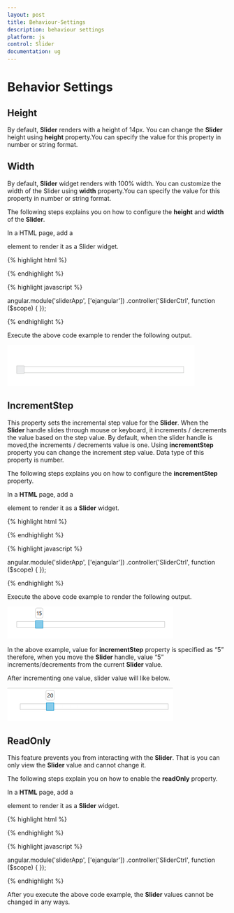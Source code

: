 ```yaml
---
layout: post
title: Behaviour-Settings
description: behaviour settings
platform: js
control: Slider
documentation: ug
---
```


# Behavior Settings

## Height

By default, **Slider** renders with a height of 14px. You can change the **Slider** height using **height** property.You can specify the value for this property in number or string format.

## Width

By default, **Slider** widget renders with 100% width. You can customize the width of the Slider using **width** property.You can specify the value for this property in number or string format.

The following steps explains you on how to configure the **height** and **width** of the **Slider**.

In a HTML page, add a <div> element to render it as a Slider widget.


{% highlight html %}

   <div id="BasicSlider" ej-slider e-height="20" e-width="500"></div>

{% endhighlight %}

{% highlight javascript %}

  angular.module('sliderApp', ['ejangular'])
  .controller('SliderCtrl', function ($scope) {
  });

{% endhighlight %}

Execute the above code example to render the following output.

![](Behavior_settings_images/Behaviour-Settings_img1.png) 

## IncrementStep

This property sets the incremental step value for the **Slider**. When the **Slider** handle slides through mouse or keyboard, it increments / decrements the value based on the step value. By default, when the slider handle is moved,the increments / decrements value is one. Using **incrementStep** property you can change the increment step value. Data type of this property is number.

The following steps explains you on how to configure the **incrementStep** property.

In a **HTML** page, add a **<div>** element to render it as a **Slider** widget.



{% highlight html %}

<div id="BasicSlider" ej-slider e-incrementstep="5"></div>

{% endhighlight %}

{% highlight javascript %}

  angular.module('sliderApp', ['ejangular'])
  .controller('SliderCtrl', function ($scope) {
  });

{% endhighlight %}


Execute the above code example to render the following output.

![](Behavior_settings_images/behavior_settings_img2.png) 

In the above example, value for **incrementStep** property is specified as “5” therefore, when you move the **Slider** handle, value “5” increments/decrements from the current **Slider** value.

After incrementing one value, slider value will like below.

![](Behavior_settings_images/behavior_settings_img3.png)


## ReadOnly

This feature prevents you from interacting with the **Slider**. That is you can only view the **Slider** value and cannot change it.

The following steps explain you on how to enable the **readOnly** property.

In a **HTML** page, add a **<div>** element to render it as a **Slider** widget.

{% highlight html %}

  <div id="BasicSlider" ej-slider e-height="20" e-width="500" e-readonly="true"></div>

{% endhighlight %}

{% highlight javascript %}

  angular.module('sliderApp', ['ejangular'])
  .controller('SliderCtrl', function ($scope) {
  });


{% endhighlight %}

After you execute the above code example, the **Slider** values cannot be changed in any ways.

